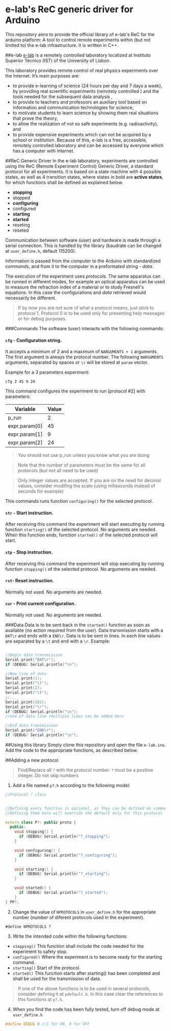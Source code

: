 # e-lab's ReC generic driver for Arduino

This repository aims to provide the official library of e-lab's ReC for the arduino platform: A tool to control remote experiments within (but not limited to) the e-lab infrastructure. It is written in C++.

##e-lab
[e-lab](http://www.elab.ist.utl.pt) is a remotely controlled laboratory localized at Instituto Superior Técnico (IST) of the University of Lisbon.

This laboratory provides remote control of real physics experiments over the Internet. It’s main purposes are:

- to provide e-learning of science (24 hours per day and 7 days a week), by providing real scientific experiments (remotely controlled ) and the tools needed for the subsequent data analysis ,
- to provide to teachers and professors an auxiliary tool based on information and communication technologies for science,
- to motivate students to learn science by showing them real situations that prove the theory,
- to allow the realization of not so safe experiments (e.g. radioactivity), and
- to provide expensive experiments which can not be acquired by a school or institution. Because of this, e-lab is a free, accessible, remotely controlled laboratory and can be accessed by everyone which has a computer with internet.

##ReC Generic Driver
In the e-lab laboratory, experiments are controlled using the ReC (Remote Experiment Control) Generic Driver, a standard protocol for all experiments. It is based on a state machine with 4 possible states, as well as 4 transition states, where states in bold are **active states**, for which functions shall be defined as explained below.
- **stopping**
- stopped
- **configuring**
- configured
- **starting**
- **started**
- reseting
- reseted

Communication between software (user) and hardware is made through a serial connection. This is handled by the library (baudrate can be changed at `user_define.h`, default 115200).

Information is passed from the computer to the Arduino with standardized *commands*, and from it to the computer in a preformated string - *data*.

The execution of the experiment uses *protocols*. The same apparatus can be runned in different modes, for example an optical apparatus can be used to measure the refraction index of a material or to study Fresnell's equations. In this case the configurations and *data* retrieved would necessarily be different.
> If by now you are not sure of what a protocol means, just stick to protocol 1.
> Protocol 0 is to be used only for presenting help messages or for debug purposes.

###Commands
The software (user) interacts with the following commands:
#### `cfg` - Configuration string.
It accepts a minimum of 2 and a maximum of `NARGUMENTS + 1` arguments. The first argument is always the protocol number. The following `NARGUMENTS` arguments, separated by spaces or `\r` will be stored at `param` vector.

  Example for a 3 parameters experiment:
```
cfg 2 45 9 24
```
  This command configures the experiment to run [protocol #2] with parameters:

  Variable | Value
  ------------ | -------------
  p_run         | 2
  expr.param[0] | 45
  expr.param[1] | 9
  expr.param[2] | 24

  > You should not use p_run unless you know what you are doing

  > Note that the number of parameters must be the same for all protocols (but not all need to be used)

  > Only integer values are accepted. If you are on the need for decimal values, consider modifing the scale (using miliseconds instead of seconds for example)

  This commands runs function `configuring()` for the selected protocol.

#### `str` - Start instruction.
After receiving this command the experiment will start executing by running function `starting()` of the selected protocol. No arguments are needed. When this function ends, function `started()` of the selected protocol will start.
#### `stp` - Stop instruction.
After receiving this command the experiment will stop executing by running function `stopping()` of the selected protocol. No arguments are needed.
#### `rst`- Reset instruction.
Normally not used. No arguments are needed.
#### `cur` - Print current configuration.
Normally not used. No arguments are needed.

###Data
Data is to be sent back in the `started()` function as soon as available (no action required from the user). Data transmission starts with a `DAT\r` and ends with a `END\r`. Data is to be sent in lines. In each line values are separated by a `\t` and end with a `\r`.
Example:
```C

//Begin data transmission
Serial.print("DAT\r");
if (DEBUG) Serial.println("\n");

//New line of data
Serial.print(1);
Serial.print("\t");
Serial.print(2);
Serial.print("\t");
//...
Serial.print(101);
Serial.print("\r");
if (DEBUG) Serial.println("\n");
//end of data line (multiple lines can be added here

//End data transmission
Serial.print("END\r");
if (DEBUG) Serial.println("\n");
```

##Using this library
Simply clone this repository and open the file `e-lab.ino`.
Add the code to the appropriate functions, as described below.

##Adding a new protocol

> Find/Replace all `?` with the protocol number.
>`?` must be a positive integer.
> Do not skip numbers

1) Add a file named `p?.h` according to the following model:
```Cpp
//Protocol ? class


//Defining every function is opcional, as they can be defined as common for all protocols
//Defining them here will override the default only for this protocol

extern class P?: public proto {
  public:
    void stopping() {
      if (DEBUG) Serial.println("?_stopping");
    }

    void configuring() {
      if (DEBUG) Serial.println("?_configuring");
    }

    void starting() {
      if (DEBUG) Serial.println("?_starting");
    }

    void started() {
      if (DEBUG) Serial.println("?_started");
    }
} PP?;
```
2) Change the value of `NPROTOCOLS` in `user_define.h` for the appropriate number (number of diferent protocols used in the experiment).
```
#define NPROTOCOLS ?
```


3) Write the intended code within the following functions:
- `stopping()`
  This function shall include the code needed for the experiment to safely stop.
- `configured()`
  Where the experiment is to become ready for the starting command.
- `starting()`
  Start of the protocol.
- `started()`
  This function starts after starting() has been completed and shall be used for the transmission of data.

> If one of the above functions is to be used in several protocols, consider defining it at `pdefault.h`.
In this case clear the references to this functions at `p?.h`.

4) When you find the code has been fully tested, turn off debug mode at `user_define.h`
```C
#define DEBUG 0 //1 for ON, 0 for OFF
```
